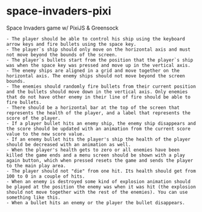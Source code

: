 # space-invaders-pixi

Space Invaders game w/ PixiJS &amp; Greensock

    - The player should be able to control his ship using the keyboard arrow keys and fire bullets using the space key.
    - The player`s ship should only move on the horizontal axis and must not move beyond the bounds of the screen.
    - The player`s bullets start from the position that the player`s ship was when the space key was pressed and move up in the vertical axis.
    - The enemy ships are aligned in a grid and move together on the horizontal axis. The enemy ships should not move beyond the screen bounds.
    - The enemies should randomly fire bullets from their current position and the bullets should move down in the vertical axis. Only enemies that do not have other enemy in their line of fire should be able to fire bullets.
    - There should be a horizontal bar at the top of the screen that represents the health of the player, and a label that represents the score of the player.
    - If a player bullet hits an enemy ship, the enemy ship disappears and the score should be updated with an animation from the current score value to the new score value.
    - If an enemy bullet hits the player's ship the health of the player should be decreased with an animation as well.
    - When the player's health gets to zero or all enemies have been killed the game ends and a menu screen should be shown with a play again button, which when pressed resets the game and sends the player to the main play area.
    - The player should not "die" from one hit. Its health should get from 100 to 0 in a couple of hits.
    - When an enemy is destroyed some kind of explosion animation should be played at the position the enemy was when it was hit (the explosion should not move together with the rest of the enemies). You can use something like this.
    - When a bullet hits an enemy or the player the bullet disappears.
